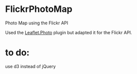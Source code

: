 # FlickrPhotoMap
Photo Map using the Flickr API

Used the [Leaflet.Photo](https://github.com/turban/Leaflet.Photo) plugin but adapted it for the Flickr API.


# to do:
use d3 instead of jQuery